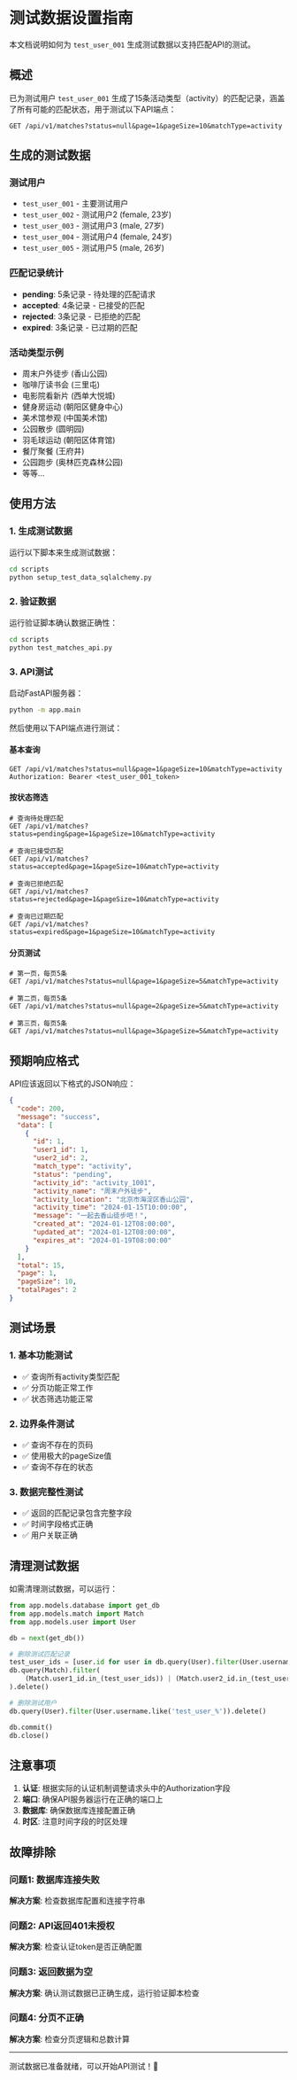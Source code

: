 # 测试数据设置指南

本文档说明如何为 `test_user_001` 生成测试数据以支持匹配API的测试。

## 概述

已为测试用户 `test_user_001` 生成了15条活动类型（activity）的匹配记录，涵盖了所有可能的匹配状态，用于测试以下API端点：

```
GET /api/v1/matches?status=null&page=1&pageSize=10&matchType=activity
```

## 生成的测试数据

### 测试用户
- `test_user_001` - 主要测试用户
- `test_user_002` - 测试用户2 (female, 23岁)
- `test_user_003` - 测试用户3 (male, 27岁)  
- `test_user_004` - 测试用户4 (female, 24岁)
- `test_user_005` - 测试用户5 (male, 26岁)

### 匹配记录统计
- **pending**: 5条记录 - 待处理的匹配请求
- **accepted**: 4条记录 - 已接受的匹配
- **rejected**: 3条记录 - 已拒绝的匹配  
- **expired**: 3条记录 - 已过期的匹配

### 活动类型示例
- 周末户外徒步 (香山公园)
- 咖啡厅读书会 (三里屯)
- 电影院看新片 (西单大悦城)
- 健身房运动 (朝阳区健身中心)
- 美术馆参观 (中国美术馆)
- 公园散步 (圆明园)
- 羽毛球运动 (朝阳区体育馆)
- 餐厅聚餐 (王府井)
- 公园跑步 (奥林匹克森林公园)
- 等等...

## 使用方法

### 1. 生成测试数据

运行以下脚本来生成测试数据：

```bash
cd scripts
python setup_test_data_sqlalchemy.py
```

### 2. 验证数据

运行验证脚本确认数据正确性：

```bash
cd scripts  
python test_matches_api.py
```

### 3. API测试

启动FastAPI服务器：

```bash
python -m app.main
```

然后使用以下API端点进行测试：

#### 基本查询
```http
GET /api/v1/matches?status=null&page=1&pageSize=10&matchType=activity
Authorization: Bearer <test_user_001_token>
```

#### 按状态筛选
```http
# 查询待处理匹配
GET /api/v1/matches?status=pending&page=1&pageSize=10&matchType=activity

# 查询已接受匹配  
GET /api/v1/matches?status=accepted&page=1&pageSize=10&matchType=activity

# 查询已拒绝匹配
GET /api/v1/matches?status=rejected&page=1&pageSize=10&matchType=activity

# 查询已过期匹配
GET /api/v1/matches?status=expired&page=1&pageSize=10&matchType=activity
```

#### 分页测试
```http
# 第一页，每页5条
GET /api/v1/matches?status=null&page=1&pageSize=5&matchType=activity

# 第二页，每页5条
GET /api/v1/matches?status=null&page=2&pageSize=5&matchType=activity

# 第三页，每页5条  
GET /api/v1/matches?status=null&page=3&pageSize=5&matchType=activity
```

## 预期响应格式

API应该返回以下格式的JSON响应：

```json
{
  "code": 200,
  "message": "success", 
  "data": [
    {
      "id": 1,
      "user1_id": 1,
      "user2_id": 2,
      "match_type": "activity",
      "status": "pending",
      "activity_id": "activity_1001",
      "activity_name": "周末户外徒步",
      "activity_location": "北京市海淀区香山公园",
      "activity_time": "2024-01-15T10:00:00",
      "message": "一起去香山徒步吧！",
      "created_at": "2024-01-12T08:00:00",
      "updated_at": "2024-01-12T08:00:00",
      "expires_at": "2024-01-19T08:00:00"
    }
  ],
  "total": 15,
  "page": 1,
  "pageSize": 10,
  "totalPages": 2
}
```

## 测试场景

### 1. 基本功能测试
- ✅ 查询所有activity类型匹配
- ✅ 分页功能正常工作
- ✅ 状态筛选功能正常

### 2. 边界条件测试  
- ✅ 查询不存在的页码
- ✅ 使用极大的pageSize值
- ✅ 查询不存在的状态

### 3. 数据完整性测试
- ✅ 返回的匹配记录包含完整字段
- ✅ 时间字段格式正确
- ✅ 用户关联正确

## 清理测试数据

如需清理测试数据，可以运行：

```python
from app.models.database import get_db
from app.models.match import Match
from app.models.user import User

db = next(get_db())

# 删除测试匹配记录
test_user_ids = [user.id for user in db.query(User).filter(User.username.like('test_user_%')).all()]
db.query(Match).filter(
    (Match.user1_id.in_(test_user_ids)) | (Match.user2_id.in_(test_user_ids))
).delete()

# 删除测试用户
db.query(User).filter(User.username.like('test_user_%')).delete()

db.commit()
db.close()
```

## 注意事项

1. **认证**: 根据实际的认证机制调整请求头中的Authorization字段
2. **端口**: 确保API服务器运行在正确的端口上
3. **数据库**: 确保数据库连接配置正确
4. **时区**: 注意时间字段的时区处理

## 故障排除

### 问题1: 数据库连接失败
**解决方案**: 检查数据库配置和连接字符串

### 问题2: API返回401未授权
**解决方案**: 检查认证token是否正确配置

### 问题3: 返回数据为空
**解决方案**: 确认测试数据已正确生成，运行验证脚本检查

### 问题4: 分页不正确
**解决方案**: 检查分页逻辑和总数计算

---

测试数据已准备就绪，可以开始API测试！🚀